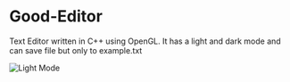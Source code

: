 # Good-Editor
Text Editor written in C++ using OpenGL. It has a light and dark mode and can save file but only to example.txt

![Light Mode]("Text%20Editor/Screen%20Shots/light.PNG")
